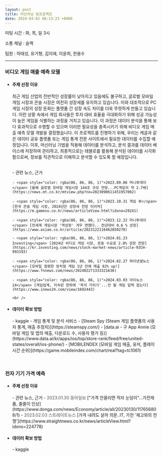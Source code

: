 ```yaml
---
layout: post
title: 머신러닝 팀프로젝트
date: 2024-03-02 08:13:23 +0900
---
```

미팅 시간 : 화, 목, 일 3시

소통 채널 : 슬랙

팀원 : 하태성, 유가형, 김지애, 이윤희, 한용수

<hr />

<h3>비디오 게임 매출 예측 모델</h3>

- <h4>주제 선정 이유</h4>
  <p class="sub">  
  최근 게임 산업의 전반적인 성장률이 낮아지고 있음에도 불구하고, 글로벌 모바일 게임 시장과 콘솔 시장은 여전히 성장세를 유지하고 있습니다. 이와 대조적으로 PC 게임 시장의 성장 둔화는 플랫폼 간 성장 속도 차이를 더욱 뚜렷하게 만들고 있습니다. 이런 상황 속에서 게임 회사들은 투자 대비 효율을 극대화하기 위해 성공 가능성이 높은 게임을 식별하는 과정을 거치고 있습니다. 이 과정은 데이터 분석을 통해 보다 효과적으로 수행할 수 있으며 이러한 필요성을 충족시키기 위해 비디오 게임 매출 예측 모델 개발을 결정했습니다.<enter></enter> 이 프로젝트를 진행하기 위해, 우리는 캐글과 같은 데이터 공유 플랫폼 또는 게임 통계 전문 사이트에서 필요한 데이터를 수집할 예정입니다. 이후, 머신러닝 기법을 적용해 데이터를 분석하고, 분석 결과를 데이터 베이스에 저장하여 관리하고, 최종적으로는 태블로를 활용해 분석된 데이터를 시각화함으로써, 정보를 직관적으로 이해하고 분석할 수 있도록 할 예정입니다.
  <p>
  <br />
  - 관련 뉴스, 근거 <enter></enter>
      
      - <span style="color: rgba(86, 86, 86, 1)">2023.09.06 머니투데이</span> [올해 글로벌 모바일 게임시장 144조 규모 전망...PC게임의 약 2.7배](https://news.mt.co.kr/mtview.php?no=2023090611451957002)
      
      - <span style="color: rgba(86, 86, 86, 1)">2023.10.31 게임 뷰</span> [한국 콘솔 게임 시장, 2024년은 성장세 전망 이어져](https://m.gamevu.co.kr/news/articleView.html?idxno=29241)
      
      - <span style="color: rgba(86, 86, 86, 1)">2023.12.22 머니투데이</span> [전세계 게임시장 '역성장' 겨우 면했다.. 전년대비 0.6 % 성장](https://www.asiae.co.kr/article/2023122116462850278)
      
      - <span style="color: rgba(86, 86, 86, 1)">2024.01.23 Investing</span> [2024년 비디오 게임 시장, 콘솔 수요로 2.8% 성장 전망](https://kr.investing.com/news/stock-market-news/article-93CH-993193)

      - <span style="color: rgba(86, 86, 86, 1)">2024.02.27 파이낸셜뉴스</span> [모바일 점령한 방치형 게임 1년 만에 매출 82% up!](https://www.fnnews.com/news/202402271333321636)

      - <span style="color: rgba(86, 86, 86, 1)">2024.03.03 아이뉴스24</span> [게임업계, 지속된 한파에 '옥석 가리기'...안 될 게임 일찍 접는다](https://www.inews24.com/view/1692443)

      <br />

- <h4>데이터 확보 방법</h4>
  - kaggle
  - 게임 통계 및 분석 서비스<enter></enter>     
     - [Steam Spy (Steam 게임 플랫폼의 사용자 통계, 매출 추정치)](https://steamspy.com/)
     - [data.ai - 구 App Annie (모바일 게임 및 앱의 매출, 다운로드 수, 사용자 평가 등)](https://www.data.ai/kr/apps/ios/top/store-rank/feed/free/united-states/overall/ios-phone/)
     - [MOBILENDEX (모바일 게임 매출, 유저, 플레이 시간 순위)](https://game.mobileindex.com/chart/real?tag=tc1061)
     

<br />

<h3>전자 기기 가격 예측</h3>

- <h4>주제 선정 이유</h4>
  <p class="sub">
  <p>
  <enter></enter>
  - 관련 뉴스, 근거 <enter></enter>
    - <span style="color: rgba(86, 86, 86, 1)">2023.01.30 동아일보</span> ["가격 안올리면 적자 눈덩이"...가전제품, 줄줄이 인상](https://www.donga.com/news/Economy/article/all/20230130/117656808/1)
    - <span style="color: rgba(86, 86, 86, 1)">2023.02.03 스트레이트뉴스</span> [가격 내려도 살까 의문..IT, 가전 '재고와의 전쟁'](https://www.straightnews.co.kr/news/articleView.html?idxno=224778)<enter></enter>

- <h4>데이터 확보 방법</h4>
  - kaggle

<br />